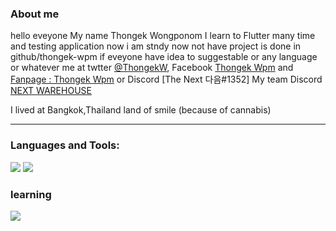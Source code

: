 ### About me 
hello eveyone My name Thongek Wongponom I learn to Flutter many time and testing application 
now i am stndy now not have project is done in github/thongek-wpm if eveyone have idea to suggestable or any language or whatever me at twtter [@ThongekW](https://twitter.com/ThongekW), Facebook [Thongek Wpm](https://www.facebook.com/BreakerGEz) and [Fanpage : Thongek Wpm](https://www.facebook.com/ThongekWpmTh/) or Discord [The Next 다음#1352]
My team Discord [NEXT WAREHOUSE](https://discord.gg/bppT8TaYrf)

I lived at Bangkok,Thailand land of smile (because of cannabis)
___________________________________________________________________________________________________________________________________


### Languages and Tools:

<a href=https://dart.dev><img src =https://user-images.githubusercontent.com/70640558/202115876-0d1ba409-24cd-4b39-a8c5-412a641044c8.png></a> <a href=https://flutter.dev><img src = https://user-images.githubusercontent.com/70640558/202114227-550aeb95-2a58-4121-bace-6ec0d175d97f.png></a>

### learning 
<a href=https://reactjs.org><img src= https://user-images.githubusercontent.com/70640558/202115545-d21f0d38-c9f6-4160-9804-2a9823a33cb9.png></a>
